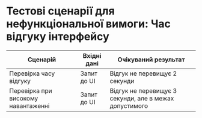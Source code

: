 # Тестові сценарії для нефункціональної вимоги: Час відгуку інтерфейсу

| Сценарій                   | Вхідні дані | Очікуваний результат                      |
|----------------------------|------------|-------------------------------------------|
| Перевірка часу відгуку     | Запит до UI| Відгук не перевищує 2 секунди               |
| Перевірка при високому навантаженні | Запит до UI| Відгук не перевищує 3 секунди, але в межах допустимого |
